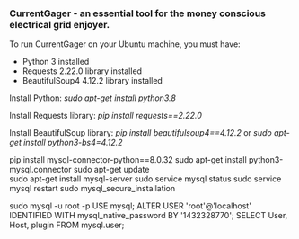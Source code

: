 ### CurrentGager - an essential tool for the money conscious electrical grid enjoyer.

To run CurrentGager on your Ubuntu machine, you must have:
- Python 3 installed
- Requests 2.22.0 library installed
- BeautifulSoup4 4.12.2 library installed

Install Python:
*sudo apt-get install python3.8*

Install Requests library:
*pip install requests==2.22.0*

Install BeautifulSoup library:
*pip install beautifulsoup4==4.12.2*
or
*sudo apt-get install python3-bs4=4.12.2*


pip install mysql-connector-python==8.0.32
sudo apt-get install python3-mysql.connector
sudo apt-get update  
sudo apt-get install mysql-server
sudo service mysql status
sudo service mysql restart
sudo mysql_secure_installation

<!-- sudo mysql -u root -->

<!-- USE mysql;
CREATE USER 'Rainers'@'localhost' IDENTIFIED BY '1432328770';
GRANT ALL PRIVILEGES ON *.* TO 'Rainers'@'localhost';
UPDATE user SET plugin='auth_socket' WHERE User='Rainers';
FLUSH PRIVILEGES;
sudo service mysql restart
sudo mysql -u Rainers
(these didnt work) -->


sudo mysql -u root -p
USE mysql;
ALTER USER 'root'@'localhost' IDENTIFIED WITH mysql_native_password BY '1432328770';
SELECT User, Host, plugin FROM mysql.user;
